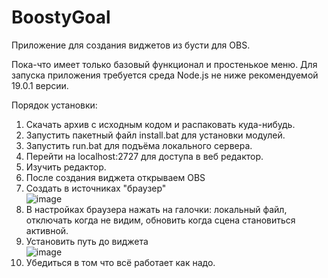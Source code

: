 # BoostyGoal
Приложение для создания виджетов из бусти для OBS.

Пока-что имеет только базовый функционал и простенькое меню.
Для запуска приложения требуется среда Node.js не ниже рекомендуемой 19.0.1 версии.


Порядок установки:

1. Скачать архив с исходным кодом и распаковать куда-нибудь.
2. Запустить пакетный файл install.bat для установки модулей.
3. Запустить run.bat для подъёма локального сервера.
4. Перейти на localhost:2727 для доступа в веб редактор.
5. Изучить редактор.
6. После создания виджета открываем OBS
7. Создать в источниках "браузер"<br>
![image](https://github.com/zevordex/BoostyGoal/assets/60899690/cd9c41fd-af0a-4d49-aa89-b3262ff63924)
9. В настройках браузера нажать на галочки: локальный файл, отключать когда не видим, обновить когда сцена становиться активной.
10. Установить путь до виджета<br>
![image](https://github.com/zevordex/BoostyGoal/assets/60899690/46e63572-d1ec-41c8-ac0b-85f75ae9bea7)
11. Убедиться в том что всё работает как надо.

